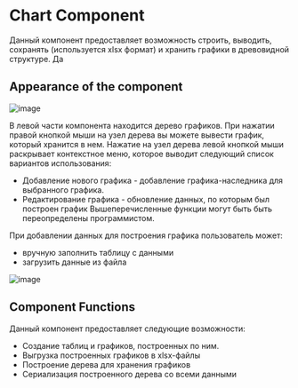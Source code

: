 # Chart Component
Данный компонент предоставляет возможность строить, выводить, сохранять (используется xlsx формат) и хранить графики в древовидной структуре.
Да
## Appearance of the component

![image](https://user-images.githubusercontent.com/25034771/34423645-d584c04c-ec36-11e7-8d6c-697c58439088.png)

В левой части компонента находится дерево графиков. При нажатии правой кнопкой мыши на узел дерева вы можете вывести график, который хранится в нем. Нажатие на узел дерева левой кнопкой мыши раскрывает контекстное меню, которое выводит следующий список вариантов использования:
* Добавление нового графика - добавление графика-наследника для выбранного графика.
* Редактирование графика - обновление данных, по которым был построен график
Вышеперечисленные функции могут быть быть переопределены программистом. 

При добавлении данных для построения графика пользователь может:
* вручную заполнить таблицу с данными
* загрузить данные из файла

![image](https://user-images.githubusercontent.com/25034771/34423912-011f399c-ec39-11e7-8e0d-f848675fb50a.png)

## Component Functions
Данный компонент предоставляет следующие возможности:
* Создание таблиц и графиков, построенных по ним.
* Выгрузка построенных графиков в xlsx-файлы
* Построение дерева для хранения графиков
* Сериализация построенного дерева со всеми данными

